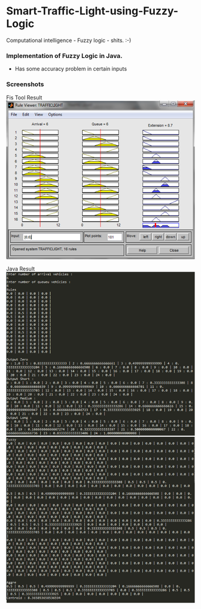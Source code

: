 # Smart-Traffic-Light-using-Fuzzy-Logic
Computational intelligence - Fuzzy logic - shits. :-)

### Implementation of Fuzzy Logic in Java.
- Has some accuracy problem in certain inputs

### Screenshots
Fis Tool Result
![alt tag](https://github.com/kurlp00/Smart-Traffic-Light-using-Fuzzy-Logic/blob/master/images/res3.PNG)

Java Result
![alt tag](https://github.com/kurlp00/Smart-Traffic-Light-using-Fuzzy-Logic/blob/master/images/res.PNG)
![alt tag](https://github.com/kurlp00/Smart-Traffic-Light-using-Fuzzy-Logic/blob/master/images/res2.PNG)
